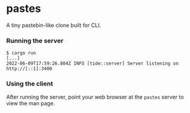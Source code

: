 # pastes

A tiny pastebin-like clone built for CLI.

### Running the server

```shell
$ cargo run
[...]
2022-06-09T17:59:26.804Z INFO [tide::server] Server listening on http://[::1]:3400
```

### Using the client

After running the server, point your web browser at the `pastes` server to view
the man page.
